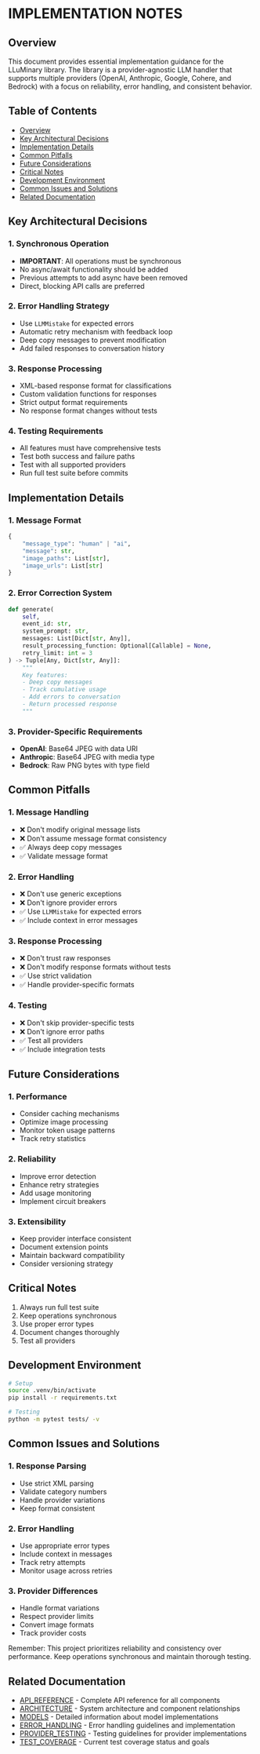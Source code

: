 # IMPLEMENTATION NOTES

## Overview

This document provides essential implementation guidance for the LLuMinary library. The library is a provider-agnostic LLM handler that supports multiple providers (OpenAI, Anthropic, Google, Cohere, and Bedrock) with a focus on reliability, error handling, and consistent behavior.

## Table of Contents

- [Overview](#overview)
- [Key Architectural Decisions](#key-architectural-decisions)
- [Implementation Details](#implementation-details)
- [Common Pitfalls](#common-pitfalls)
- [Future Considerations](#future-considerations)
- [Critical Notes](#critical-notes)
- [Development Environment](#development-environment)
- [Common Issues and Solutions](#common-issues-and-solutions)
- [Related Documentation](#related-documentation)

## Key Architectural Decisions

### 1. Synchronous Operation
- **IMPORTANT**: All operations must be synchronous
- No async/await functionality should be added
- Previous attempts to add async have been removed
- Direct, blocking API calls are preferred

### 2. Error Handling Strategy
- Use `LLMMistake` for expected errors
- Automatic retry mechanism with feedback loop
- Deep copy messages to prevent modification
- Add failed responses to conversation history

### 3. Response Processing
- XML-based response format for classifications
- Custom validation functions for responses
- Strict output format requirements
- No response format changes without tests

### 4. Testing Requirements
- All features must have comprehensive tests
- Test both success and failure paths
- Test with all supported providers
- Run full test suite before commits

## Implementation Details

### 1. Message Format
```python
{
    "message_type": "human" | "ai",
    "message": str,
    "image_paths": List[str],
    "image_urls": List[str]
}
```

### 2. Error Correction System
```python
def generate(
    self,
    event_id: str,
    system_prompt: str,
    messages: List[Dict[str, Any]],
    result_processing_function: Optional[Callable] = None,
    retry_limit: int = 3
) -> Tuple[Any, Dict[str, Any]]:
    """
    Key features:
    - Deep copy messages
    - Track cumulative usage
    - Add errors to conversation
    - Return processed response
    """
```

### 3. Provider-Specific Requirements
- **OpenAI**: Base64 JPEG with data URI
- **Anthropic**: Base64 JPEG with media type
- **Bedrock**: Raw PNG bytes with type field

## Common Pitfalls

### 1. Message Handling
- ❌ Don't modify original message lists
- ❌ Don't assume message format consistency
- ✅ Always deep copy messages
- ✅ Validate message format

### 2. Error Handling
- ❌ Don't use generic exceptions
- ❌ Don't ignore provider errors
- ✅ Use `LLMMistake` for expected errors
- ✅ Include context in error messages

### 3. Response Processing
- ❌ Don't trust raw responses
- ❌ Don't modify response formats without tests
- ✅ Use strict validation
- ✅ Handle provider-specific formats

### 4. Testing
- ❌ Don't skip provider-specific tests
- ❌ Don't ignore error paths
- ✅ Test all providers
- ✅ Include integration tests

## Future Considerations

### 1. Performance
- Consider caching mechanisms
- Optimize image processing
- Monitor token usage patterns
- Track retry statistics

### 2. Reliability
- Improve error detection
- Enhance retry strategies
- Add usage monitoring
- Implement circuit breakers

### 3. Extensibility
- Keep provider interface consistent
- Document extension points
- Maintain backward compatibility
- Consider versioning strategy

## Critical Notes
1. Always run full test suite
2. Keep operations synchronous
3. Use proper error types
4. Document changes thoroughly
5. Test all providers

## Development Environment
```bash
# Setup
source .venv/bin/activate
pip install -r requirements.txt

# Testing
python -m pytest tests/ -v
```

## Common Issues and Solutions

### 1. Response Parsing
- Use strict XML parsing
- Validate category numbers
- Handle provider variations
- Keep format consistent

### 2. Error Handling
- Use appropriate error types
- Include context in messages
- Track retry attempts
- Monitor usage across retries

### 3. Provider Differences
- Handle format variations
- Respect provider limits
- Convert image formats
- Track provider costs

Remember: This project prioritizes reliability and consistency over performance. Keep operations synchronous and maintain thorough testing.

## Related Documentation

- [API_REFERENCE](../API_REFERENCE.md) - Complete API reference for all components
- [ARCHITECTURE](../ARCHITECTURE.md) - System architecture and component relationships
- [MODELS](./MODELS.md) - Detailed information about model implementations
- [ERROR_HANDLING](./ERROR_HANDLING.md) - Error handling guidelines and implementation
- [PROVIDER_TESTING](./PROVIDER_TESTING.md) - Testing guidelines for provider implementations
- [TEST_COVERAGE](../TEST_COVERAGE.md) - Current test coverage status and goals
